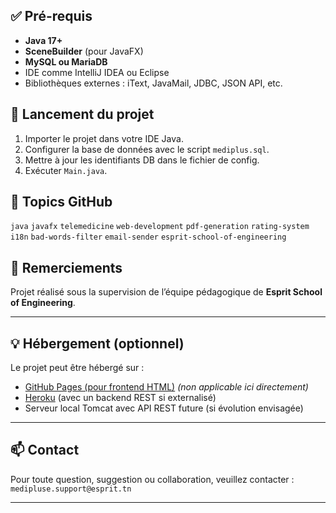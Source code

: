 
## ✅ Pré-requis

- **Java 17+**
- **SceneBuilder** (pour JavaFX)
- **MySQL ou MariaDB**
- IDE comme IntelliJ IDEA ou Eclipse
- Bibliothèques externes : iText, JavaMail, JDBC, JSON API, etc.

## 🚀 Lancement du projet

1. Importer le projet dans votre IDE Java.
2. Configurer la base de données avec le script `mediplus.sql`.
3. Mettre à jour les identifiants DB dans le fichier de config.
4. Exécuter `Main.java`.

## 🔖 Topics GitHub

`java` `javafx` `telemedicine` `web-development` `pdf-generation` `rating-system` `i18n` `bad-words-filter` `email-sender` `esprit-school-of-engineering`

## 🙏 Remerciements

Projet réalisé sous la supervision de l’équipe pédagogique de **Esprit School of Engineering**.

---

## 💡 Hébergement (optionnel)

Le projet peut être hébergé sur :
- [GitHub Pages (pour frontend HTML)](https://pages.github.com/) *(non applicable ici directement)*
- [Heroku](https://www.heroku.com/) (avec un backend REST si externalisé)
- Serveur local Tomcat avec API REST future (si évolution envisagée)

---

## 📫 Contact

Pour toute question, suggestion ou collaboration, veuillez contacter :  
`medipluse.support@esprit.tn`

---

